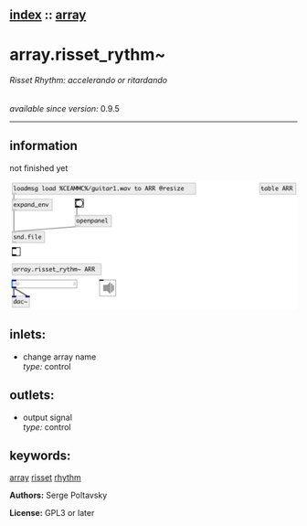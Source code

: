 [index](index.html) :: [array](category_array.html)
---

# array.risset_rythm~

###### Risset Rhythm: accelerando or ritardando

*available since version:* 0.9.5

---


## information
not finished yet


[![example](../examples/img/array.risset_rythm~.jpg)](../examples/pd/array.risset_rythm~.pd)









## inlets:

* change array name<br>
_type:_ control



## outlets:

* output signal<br>
_type:_ control



## keywords:

[array](keywords/array.html)
[risset](keywords/risset.html)
[rhythm](keywords/rhythm.html)






**Authors:** Serge Poltavsky




**License:** GPL3 or later





